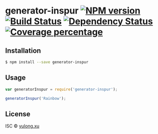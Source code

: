 # generator-inspur [![NPM version][npm-image]][npm-url] [![Build Status][travis-image]][travis-url] [![Dependency Status][daviddm-image]][daviddm-url] [![Coverage percentage][coveralls-image]][coveralls-url]
> 

## Installation

```sh
$ npm install --save generator-inspur
```

## Usage

```js
var generatorInspur = require('generator-inspur');

generatorInspur('Rainbow');
```
## License

ISC © [yulong.xu]()


[npm-image]: https://badge.fury.io/js/generator-inspur.svg
[npm-url]: https://npmjs.org/package/generator-inspur
[travis-image]: https://travis-ci.org//generator-inspur.svg?branch=master
[travis-url]: https://travis-ci.org//generator-inspur
[daviddm-image]: https://david-dm.org//generator-inspur.svg?theme=shields.io
[daviddm-url]: https://david-dm.org//generator-inspur
[coveralls-image]: https://coveralls.io/repos//generator-inspur/badge.svg
[coveralls-url]: https://coveralls.io/r//generator-inspur
